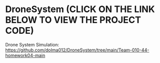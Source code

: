 # DroneSystem (CLICK ON THE LINK BELOW TO VIEW THE PROJECT CODE)
Drone System Simulation: https://github.com/dolma012/DroneSystem/tree/main/Team-010-44-homework04-main
